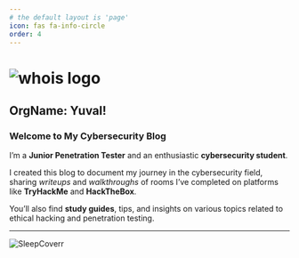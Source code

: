 ```yaml
---
# the default layout is 'page'
icon: fas fa-info-circle
order: 4
---
```

# ![whois logo](https://who.is/static/images/whois-logo.svg)

## OrgName: Yuval!

### Welcome to My Cybersecurity Blog

I’m a **Junior Penetration Tester** and an enthusiastic **cybersecurity student**.

I created this blog to document my journey in the cybersecurity field, sharing *writeups* and *walkthroughs* of rooms I’ve completed on platforms like **TryHackMe** and **HackTheBox**.

You’ll also find **study guides**, tips, and insights on various topics related to ethical hacking and penetration testing.

---

![SleepCoverr](https://github.com/user-attachments/assets/037a1692-b7a6-4f05-abdf-11b5f4941285)
